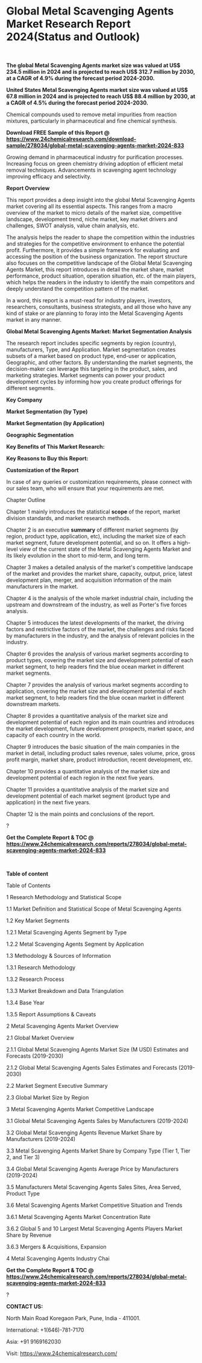 <h1>Global Metal Scavenging Agents Market Research Report 2024(Status and Outlook)</h1><br/><p><strong>The global Metal Scavenging Agents market size was valued at US$ 234.5 million in 2024 and is projected to reach US$ 312.7 million by 2030, at a <strong>CAGR</strong> of 4.9% during the forecast period 2024-2030.</strong></p>
 
 
 
 <p><strong>United States Metal Scavenging Agents market size was valued at US$ 67.8 million in 2024 and is projected to reach US$ 88.4 million by 2030, at a <strong>CAGR</strong> of 4.5% during the forecast period 2024-2030.</strong></p>
 
 
 
 <p>Chemical compounds used to remove metal impurities from reaction mixtures, particularly in pharmaceutical and fine chemical synthesis.</p>
 
 
 
 <div><b>Download FREE Sample of this Report @ <a href="https://www.24chemicalresearch.com/download-sample/278034/global-metal-scavenging-agents-market-2024-833">https://www.24chemicalresearch.com/download-sample/278034/global-metal-scavenging-agents-market-2024-833</a></b></div>
 
 
 
 <p>Growing demand in pharmaceutical industry for purification processes. Increasing focus on green chemistry driving adoption of efficient metal removal techniques. Advancements in scavenging agent technology improving efficacy and selectivity.</p>
 
 
 
 <p><strong>Report Overview</strong></p>
 
 
 
 <p>This report provides a deep insight into the global Metal Scavenging Agents market covering all its essential aspects. This ranges from a macro overview of the market to micro details of the market size, competitive landscape, development trend, niche market, key market drivers and challenges, SWOT analysis, value chain analysis, etc.</p>
 
 
 
 <p>The analysis helps the reader to shape the competition within the industries and strategies for the competitive environment to enhance the potential profit. Furthermore, it provides a simple framework for evaluating and accessing the position of the business organization. The report structure also focuses on the competitive landscape of the Global Metal Scavenging Agents Market, this report introduces in detail the market share, market performance, product situation, operation situation, etc. of the main players, which helps the readers in the industry to identify the main competitors and deeply understand the competition pattern of the market.</p>
 
 
 
 <p>In a word, this report is a must-read for industry players, investors, researchers, consultants, business strategists, and all those who have any kind of stake or are planning to foray into the Metal Scavenging Agents market in any manner.</p>
 
 
 
 <p><strong>Global Metal Scavenging Agents Market: Market Segmentation Analysis</strong></p>
 
 
 
 <p>The research report includes specific segments by region (country), manufacturers, Type, and Application. Market segmentation creates subsets of a market based on product type, end-user or application, Geographic, and other factors. By understanding the market segments, the decision-maker can leverage this targeting in the product, sales, and marketing strategies. Market segments can power your product development cycles by informing how you create product offerings for different segments.</p>
 
 
 
 <p><strong>Key Company</strong></p>
 
 
 
 <p><strong>Market Segmentation (by Type)</strong></p>
 
 
 
 <p><strong>Market Segmentation (<strong>by Application</strong>)</strong></p>
 
 
 
 <p><strong>Geographic Segmentation</strong></p>
 
 
 
 <p><strong>Key Benefits of This Market Research:</strong></p>
 
 
 
 <p><strong>Key <strong>Reasons to Buy</strong> this Report:</strong></p>
 
 
 
 <p><strong>Customization of the Report</strong></p>
 
 
 
 <p>In case of any queries or customization requirements, please connect with our sales team, who will ensure that your requirements are met.</p>
 
 
 
 <p>Chapter Outline</p>
 
 
 
 <p>Chapter 1 mainly introduces the statistical <strong>scope</strong> of the report, market division standards, and market research methods.</p>
 
 
 
 <p>Chapter 2 is an executive <strong>summary</strong> of different market segments (by region, product type, application, etc), including the market size of each market segment, future development potential, and so on. It offers a high-level view of the current state of the Metal Scavenging Agents Market and its likely evolution in the short to mid-term, and long term.</p>
 
 
 
 <p>Chapter 3 makes a detailed analysis of the market&#39;s competitive landscape of the market and provides the market share, capacity, output, price, latest development plan, merger, and acquisition information of the main manufacturers in the market.</p>
 
 
 
 <p>Chapter 4 is the analysis of the whole market industrial chain, including the upstream and downstream of the industry, as well as Porter&#39;s five forces analysis.</p>
 
 
 
 <p>Chapter 5 introduces the latest developments of the market, the driving factors and restrictive factors of the market, the challenges and risks faced by manufacturers in the industry, and the analysis of relevant policies in the industry.</p>
 
 
 
 <p>Chapter 6 provides the analysis of various market segments according to product types, covering the market size and development potential of each market segment, to help readers find the blue ocean market in different market segments.</p>
 
 
 
 <p>Chapter 7 provides the analysis of various market segments according to application, covering the market size and development potential of each market segment, to help readers find the blue ocean market in different downstream markets.</p>
 
 
 
 <p>Chapter 8 provides a quantitative analysis of the market size and development potential of each region and its main countries and introduces the market development, future development prospects, market space, and capacity of each country in the world.</p>
 
 
 
 <p>Chapter 9 introduces the basic situation of the main companies in the market in detail, including product sales revenue, sales volume, price, gross profit margin, market share, product introduction, recent development, etc.</p>
 
 
 
 <p>Chapter 10 provides a quantitative analysis of the market size and development potential of each region in the next five years.</p>
 
 
 
 <p>Chapter 11 provides a quantitative analysis of the market size and development potential of each market segment (product type and application) in the next five years.</p>
 
 
 
 <p>Chapter 12 is the main points and conclusions of the report.</p>
 
 
 
 <p>? </p>
 
 
 
 <div><b>Get the Complete Report & TOC @ <a href="https://www.24chemicalresearch.com/reports/278034/global-metal-scavenging-agents-market-2024-833">https://www.24chemicalresearch.com/reports/278034/global-metal-scavenging-agents-market-2024-833</a></b></div>
 
 
 
 <p><br />
 
 <b>Table of content</b></p>
 
 
 
 <p>Table of Contents<br />
 
 1 Research Methodology and Statistical Scope<br />
 
 1.1 Market Definition and Statistical Scope of Metal Scavenging Agents<br />
 
 1.2 Key Market Segments<br />
 
 1.2.1 Metal Scavenging Agents Segment by Type<br />
 
 1.2.2 Metal Scavenging Agents Segment by Application<br />
 
 1.3 Methodology & Sources of Information<br />
 
 1.3.1 Research Methodology<br />
 
 1.3.2 Research Process<br />
 
 1.3.3 Market Breakdown and Data Triangulation<br />
 
 1.3.4 Base Year<br />
 
 1.3.5 Report Assumptions & Caveats<br />
 
 2 Metal Scavenging Agents Market Overview<br />
 
 2.1 Global Market Overview<br />
 
 2.1.1 Global Metal Scavenging Agents Market Size (M USD) Estimates and Forecasts (2019-2030)<br />
 
 2.1.2 Global Metal Scavenging Agents Sales Estimates and Forecasts (2019-2030)<br />
 
 2.2 Market Segment Executive Summary<br />
 
 2.3 Global Market Size by Region<br />
 
 3 Metal Scavenging Agents Market Competitive Landscape<br />
 
 3.1 Global Metal Scavenging Agents Sales by Manufacturers (2019-2024)<br />
 
 3.2 Global Metal Scavenging Agents Revenue Market Share by Manufacturers (2019-2024)<br />
 
 3.3 Metal Scavenging Agents Market Share by Company Type (Tier 1, Tier 2, and Tier 3)<br />
 
 3.4 Global Metal Scavenging Agents Average Price by Manufacturers (2019-2024)<br />
 
 3.5 Manufacturers Metal Scavenging Agents Sales Sites, Area Served, Product Type<br />
 
 3.6 Metal Scavenging Agents Market Competitive Situation and Trends<br />
 
 3.6.1 Metal Scavenging Agents Market Concentration Rate<br />
 
 3.6.2 Global 5 and 10 Largest Metal Scavenging Agents Players Market Share by Revenue<br />
 
 3.6.3 Mergers & Acquisitions, Expansion<br />
 
 4 Metal Scavenging Agents Industry Chai</p>
 
 
 
 <div><b>Get the Complete Report & TOC @ <a href="https://www.24chemicalresearch.com/reports/278034/global-metal-scavenging-agents-market-2024-833">https://www.24chemicalresearch.com/reports/278034/global-metal-scavenging-agents-market-2024-833</a></b></div>
 
 
 
 <p>? </p>
 
 
 
 <p><b>CONTACT US:</b><br />
 
 North Main Road Koregaon Park, Pune, India - 411001.<br />
 
 International: +1(646)-781-7170<br />
 
 Asia: +91 9169162030<br />
 
 Visit: <a href="https://www.24chemicalresearch.com/">https://www.24chemicalresearch.com/</a></p>